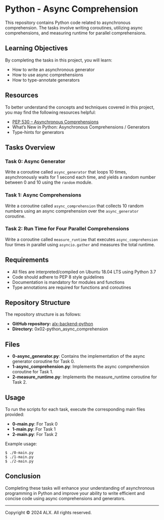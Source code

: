 # Python - Async Comprehension

This repository contains Python code related to asynchronous comprehension. The tasks involve writing coroutines, utilizing async comprehensions, and measuring runtime for parallel comprehensions.

## Learning Objectives

By completing the tasks in this project, you will learn:

- How to write an asynchronous generator
- How to use async comprehensions
- How to type-annotate generators

## Resources

To better understand the concepts and techniques covered in this project, you may find the following resources helpful:

- [PEP 530 – Asynchronous Comprehensions](https://peps.python.org/pep-0530/)
- What’s New in Python: Asynchronous Comprehensions / Generators
- Type-hints for generators

## Tasks Overview

### Task 0: Async Generator

Write a coroutine called `async_generator` that loops 10 times, asynchronously waits for 1 second each time, and yields a random number between 0 and 10 using the `random` module.

### Task 1: Async Comprehensions

Write a coroutine called `async_comprehension` that collects 10 random numbers using an async comprehension over the `async_generator` coroutine.

### Task 2: Run Time for Four Parallel Comprehensions

Write a coroutine called `measure_runtime` that executes `async_comprehension` four times in parallel using `asyncio.gather` and measures the total runtime.

## Requirements

- All files are interpreted/compiled on Ubuntu 18.04 LTS using Python 3.7
- Code should adhere to PEP 8 style guidelines
- Documentation is mandatory for modules and functions
- Type annotations are required for functions and coroutines

## Repository Structure

The repository structure is as follows:

- **GitHub repository:** [alx-backend-python](https://github.com/yourusername/alx-backend-python)
- **Directory:** 0x02-python_async_comprehension

## Files

- **0-async_generator.py**: Contains the implementation of the async generator coroutine for Task 0.
- **1-async_comprehension.py**: Implements the async comprehension coroutine for Task 1.
- **2-measure_runtime.py**: Implements the measure_runtime coroutine for Task 2.

## Usage

To run the scripts for each task, execute the corresponding main files provided:

- **0-main.py**: For Task 0
- **1-main.py**: For Task 1
- **2-main.py**: For Task 2

Example usage:

```
$ ./0-main.py
$ ./1-main.py
$ ./2-main.py
```

## Conclusion

Completing these tasks will enhance your understanding of asynchronous programming in Python and improve your ability to write efficient and concise code using async comprehensions and generators.

---

Copyright © 2024 ALX. All rights reserved.
